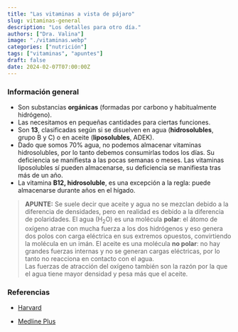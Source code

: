 ```yaml
---
title: "Las vitaminas a vista de pájaro"
slug: vitaminas-general
description: "Los detalles para otro día."
authors: ["Dra. Valina"]
image: "./vitaminas.webp"
categories: ["nutrición"]
tags: ["vitaminas", "apuntes"]
draft: false
date: 2024-02-07T07:00:00Z
---
```


### Información general
- Son substancias **orgánicas** (formadas por carbono y habitualmente hidrógeno).
- Las necesitamos en pequeñas cantidades para ciertas funciones.
- Son **13**, clasificadas según si se disuelven en agua (**hidrosolubles**, grupo B y C) o en aceite (**liposolubles**, ADEK).
- Dado que somos 70% agua, no podemos almacenar vitaminas hidrosolubles, por lo tanto debemos consumirlas todos los días. Su deficiencia se manifiesta a las pocas semanas o meses. Las vitaminas liposolubles sí pueden almacenarse, su deficiencia se manifiesta tras más de un año.
- La vitamina **B12, hidrosoluble**, es una excepción a la regla: puede almacenarse durante años en el hígado.

> **APUNTE:** Se suele decir que aceite y agua no se mezclan debido a la diferencia de densidades, pero en realidad es debido a la diferencia de polaridades. El agua (H<sub>2</sub>O) es una molécula **polar**: el átomo de oxígeno atrae con mucha fuerza a los dos hidrógenos y eso genera dos polos con carga eléctrica en sus extremos opuestos, convirtiendo la molécula en un imán. El aceite es una molécula **no polar**: no hay grandes fuerzas internas y no se generan cargas eléctricas, por lo tanto no reacciona en contacto con el agua.<br>Las fuerzas de atracción del oxígeno también son la razón por la que el agua tiene mayor densidad y pesa más que el aceite.


### Referencias

- [Harvard](https://www.hsph.harvard.edu/nutritionsource/vitamins/)

- [Medline Plus](https://medlineplus.gov/spanish/ency/article/002399.htm)

